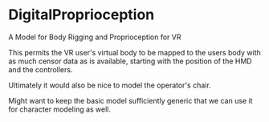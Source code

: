 # DigitalProprioception
A Model for Body Rigging and Proprioception for VR

This permits the VR user's virtual body to be mapped to the users body with as much censor data as is available, starting with the position of the HMD and the controllers.  

Ultimately it would also be nice to model the operator's chair.

Might want to keep the basic model sufficiently generic that we can use it for character modeling as well.
